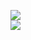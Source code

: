 [![](https://img.shields.io/badge/Made%20With-Github%20Spray-lightgrey.svg?style=for-the-badge&logo=github)](https://github.com/Annihil/github-spray#2021)  
[![](https://i.imgur.com/2DrTn0Z.gif)](https://github.com/Annihil/github-spray)